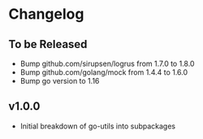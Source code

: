 # Changelog

## To be Released

* Bump github.com/sirupsen/logrus from 1.7.0 to 1.8.0
* Bump github.com/golang/mock from 1.4.4 to 1.6.0
* Bump go version to 1.16

## v1.0.0

* Initial breakdown of go-utils into subpackages
